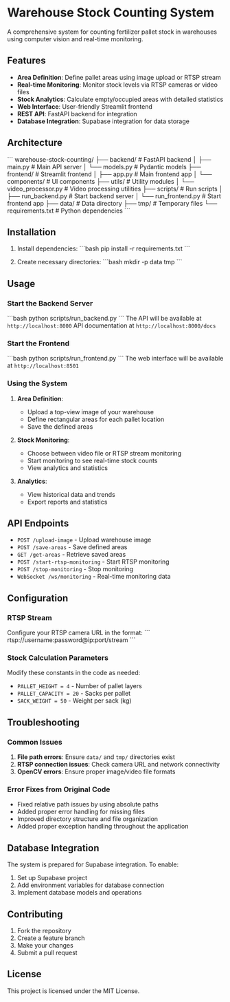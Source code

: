 # Warehouse Stock Counting System

A comprehensive system for counting fertilizer pallet stock in warehouses using computer vision and real-time monitoring.

## Features

- **Area Definition**: Define pallet areas using image upload or RTSP stream
- **Real-time Monitoring**: Monitor stock levels via RTSP cameras or video files
- **Stock Analytics**: Calculate empty/occupied areas with detailed statistics
- **Web Interface**: User-friendly Streamlit frontend
- **REST API**: FastAPI backend for integration
- **Database Integration**: Supabase integration for data storage

## Architecture

\`\`\`
warehouse-stock-counting/
├── backend/                 # FastAPI backend
│   ├── main.py             # Main API server
│   └── models.py           # Pydantic models
├── frontend/               # Streamlit frontend
│   ├── app.py              # Main frontend app
│   └── components/         # UI components
├── utils/                  # Utility modules
│   └── video_processor.py  # Video processing utilities
├── scripts/                # Run scripts
│   ├── run_backend.py      # Start backend server
│   └── run_frontend.py     # Start frontend app
├── data/                   # Data directory
├── tmp/                    # Temporary files
└── requirements.txt        # Python dependencies
\`\`\`

## Installation

1. Install dependencies:
\`\`\`bash
pip install -r requirements.txt
\`\`\`

2. Create necessary directories:
\`\`\`bash
mkdir -p data tmp
\`\`\`

## Usage

### Start the Backend Server
\`\`\`bash
python scripts/run_backend.py
\`\`\`
The API will be available at `http://localhost:8000`
API documentation at `http://localhost:8000/docs`

### Start the Frontend
\`\`\`bash
python scripts/run_frontend.py
\`\`\`
The web interface will be available at `http://localhost:8501`

### Using the System

1. **Area Definition**:
   - Upload a top-view image of your warehouse
   - Define rectangular areas for each pallet location
   - Save the defined areas

2. **Stock Monitoring**:
   - Choose between video file or RTSP stream monitoring
   - Start monitoring to see real-time stock counts
   - View analytics and statistics

3. **Analytics**:
   - View historical data and trends
   - Export reports and statistics

## API Endpoints

- `POST /upload-image` - Upload warehouse image
- `POST /save-areas` - Save defined areas
- `GET /get-areas` - Retrieve saved areas
- `POST /start-rtsp-monitoring` - Start RTSP monitoring
- `POST /stop-monitoring` - Stop monitoring
- `WebSocket /ws/monitoring` - Real-time monitoring data

## Configuration

### RTSP Stream
Configure your RTSP camera URL in the format:
\`\`\`
rtsp://username:password@ip:port/stream
\`\`\`

### Stock Calculation Parameters
Modify these constants in the code as needed:
- `PALLET_HEIGHT = 4` - Number of pallet layers
- `PALLET_CAPACITY = 20` - Sacks per pallet
- `SACK_WEIGHT = 50` - Weight per sack (kg)

## Troubleshooting

### Common Issues

1. **File path errors**: Ensure `data/` and `tmp/` directories exist
2. **RTSP connection issues**: Check camera URL and network connectivity
3. **OpenCV errors**: Ensure proper image/video file formats

### Error Fixes from Original Code

- Fixed relative path issues by using absolute paths
- Added proper error handling for missing files
- Improved directory structure and file organization
- Added proper exception handling throughout the application

## Database Integration

The system is prepared for Supabase integration. To enable:

1. Set up Supabase project
2. Add environment variables for database connection
3. Implement database models and operations

## Contributing

1. Fork the repository
2. Create a feature branch
3. Make your changes
4. Submit a pull request

## License

This project is licensed under the MIT License.
